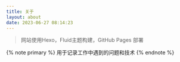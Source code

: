 ```yaml
---
title: 关于
layout: about
date: 2023-06-27 08:14:23
---
```


> 网站使用Hexo，Fluid主题构建，GitHub Pages 部署

{% note primary %}
 用于记录工作中遇到的问题和技术
{% endnote %}
